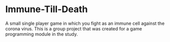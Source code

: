 # Immune-Till-Death
A small single player game in which you fight as an immune cell against the corona virus.
This is a group project that was created for a game programming module in the study.
